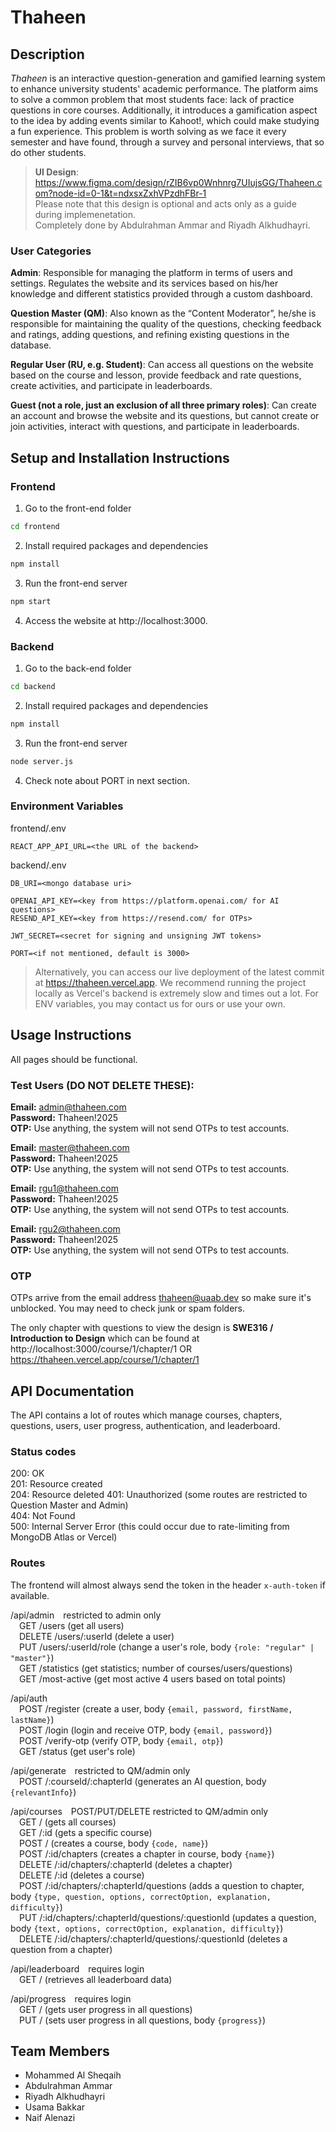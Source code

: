 # Thaheen
## Description
*Thaheen* is an interactive question-generation and gamified learning system to enhance university students' academic performance. The platform aims to solve a common problem that most students face: lack of practice questions in core courses. 
Additionally, it introduces a gamification aspect to the idea by adding events similar to Kahoot!, which could make studying a fun experience. This problem is worth solving as we face it every semester and have found, through a survey and personal interviews, 
that so do other students.

> **UI Design**: https://www.figma.com/design/rZIB6vp0Wnhnrg7UIujsGG/Thaheen.com?node-id=0-1&t=ndxsxZxhVPzdhFBr-1 <br>Please note that this design is optional and acts only as a guide during implemenetation.<br>Completely done by Abdulrahman Ammar and Riyadh Alkhudhayri.

### User Categories

**Admin**: Responsible for managing the platform in terms of users and settings. 
Regulates the website and its services based on his/her knowledge and 
different statistics provided through a custom dashboard.

**Question Master (QM)**: Also known as the “Content Moderator”, he/she is 
responsible for maintaining the quality of the questions, checking feedback 
and ratings, adding questions, and refining existing questions in the database.

**Regular User (RU, e.g. Student)**: Can access all questions on the website 
based on the course and lesson, provide feedback and rate questions, create 
activities, and participate in leaderboards.

**Guest (not a role, just an exclusion of all three primary roles)**: Can create an 
account and browse the website and its questions, but cannot create or join 
activities, interact with questions, and participate in leaderboards.

## Setup and Installation Instructions

### Frontend

1. Go to the front-end folder
```bash
cd frontend
```

2. Install required packages and dependencies
```bash
npm install
```

3. Run the front-end server
```bash
npm start
```

4. Access the website at http://localhost:3000.

### Backend

1. Go to the back-end folder
```bash
cd backend
```

2. Install required packages and dependencies
```bash
npm install
```

3. Run the front-end server
```bash
node server.js
```

4. Check note about PORT in next section.

### Environment Variables
frontend/.env
```env
REACT_APP_API_URL=<the URL of the backend>
```

backend/.env
```env
DB_URI=<mongo database uri>

OPENAI_API_KEY=<key from https://platform.openai.com/ for AI questions>
RESEND_API_KEY=<key from https://resend.com/ for OTPs>

JWT_SECRET=<secret for signing and unsigning JWT tokens>

PORT=<if not mentioned, default is 3000>
```

> Alternatively, you can access our live deployment of the latest commit at https://thaheen.vercel.app.
> We recommend running the project locally as Vercel's backend is extremely slow and times out a lot. For ENV variables, you may contact us for ours or use your own.


## Usage Instructions
All pages should be functional.

### Test Users (DO NOT DELETE THESE):
**Email:** admin@thaheen.com
<br />
**Password:** Thaheen!2025
<br />
**OTP:** Use anything, the system will not send OTPs to test accounts.

**Email:** master@thaheen.com
<br />
**Password:** Thaheen!2025
<br />
**OTP:** Use anything, the system will not send OTPs to test accounts.


**Email:** rgu1@thaheen.com
<br />
**Password:** Thaheen!2025
<br />
**OTP:** Use anything, the system will not send OTPs to test accounts.


**Email:** rgu2@thaheen.com
<br />
**Password:** Thaheen!2025
<br />
**OTP:** Use anything, the system will not send OTPs to test accounts.

### OTP
OTPs arrive from the email address thaheen@uaab.dev so make sure it's unblocked. You may need to check junk or spam folders.

The only chapter with questions to view the design is **SWE316 / Introduction to Design** which can be found at http://localhost:3000/course/1/chapter/1 OR https://thaheen.vercel.app/course/1/chapter/1

## API Documentation
The API contains a lot of routes which manage courses, chapters, questions, users, user progress, authentication, and leaderboard.

### Status codes
200: OK\
201: Resource created\
204: Resource deleted
401: Unauthorized (some routes are restricted to Question Master and Admin)\
404: Not Found\
500: Internal Server Error (this could occur due to rate-limiting from MongoDB Atlas or Vercel)

### Routes
The frontend will almost always send the token in the header `x-auth-token` if available.

/api/admin&ensp;&ensp;restricted to admin only\
&ensp;&ensp;GET /users (get all users)\
&ensp;&ensp;DELETE /users/:userId (delete a user)\
&ensp;&ensp;PUT /users/:userId/role (change a user's role, body `{role: "regular" | "master"}`)\
&ensp;&ensp;GET /statistics (get statistics; number of courses/users/questions)\
&ensp;&ensp;GET /most-active (get most active 4 users based on total points)

/api/auth\
&ensp;&ensp;POST /register (create a user, body `{email, password, firstName, lastName}`)\
&ensp;&ensp;POST /login (login and receive OTP, body `{email, password}`)\
&ensp;&ensp;POST /verify-otp (verify OTP, body `{email, otp}`)\
&ensp;&ensp;GET /status (get user's role)

/api/generate&ensp;&ensp;restricted to QM/admin only\
&ensp;&ensp;POST /:courseId/:chapterId (generates an AI question, body `{relevantInfo}`)

/api/courses&ensp;&ensp;POST/PUT/DELETE restricted to QM/admin only\
&ensp;&ensp;GET / (gets all courses)\
&ensp;&ensp;GET /:id (gets a specific course)\
&ensp;&ensp;POST / (creates a course, body `{code, name}`)\
&ensp;&ensp;POST /:id/chapters (creates a chapter in course, body `{name}`)\
&ensp;&ensp;DELETE /:id/chapters/:chapterId (deletes a chapter)\
&ensp;&ensp;DELETE /:id (deletes a course)\
&ensp;&ensp;POST /:id/chapters/:chapterId/questions (adds a question to chapter, body `{type, question, options, correctOption, explanation, difficulty}`)\
&ensp;&ensp;PUT /:id/chapters/:chapterId/questions/:questionId (updates a question, body `{text, options, correctOption, explanation, difficulty}`)\
&ensp;&ensp;DELETE /:id/chapters/:chapterId/questions/:questionId (deletes a question from a chapter)

/api/leaderboard&ensp;&ensp;requires login\
&ensp;&ensp;GET / (retrieves all leaderboard data)

/api/progress&ensp;&ensp;requires login\
&ensp;&ensp;GET / (gets user progress in all questions)\
&ensp;&ensp;PUT / (sets user progress in all questions, body `{progress}`)


## Team Members

- Mohammed Al Sheqaih
- Abdulrahman Ammar
- Riyadh Alkhudhayri
- Usama Bakkar
- Naif Alenazi
